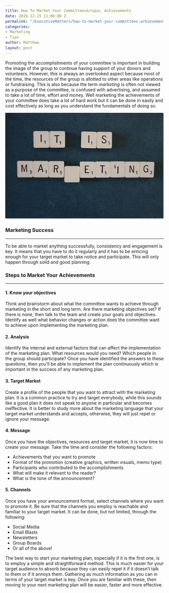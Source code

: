 ```yaml
---
title: How To Market Your Committees&rsquo; Achievements
date: 2016-12-15 11:06:00 Z
permalink: "/ExecutiveMatters/how-to-market-your-committees-achievements/"
categories:
- Marketing
- Tips
author: Matthew
layout: post
---
```


Promoting the accomplishments of your committee is important in building the image of the group to continue having support of your donors and volunteers. However, this is always an overlooked aspect because most of the time, the resources of the group is allotted to other areas like operations or fundraising. This is also because the term _marketing_ is often not viewed as a purpose of the committee, is confused with advertising, and assumed to take a lot of time, effort and money. Well marketing the achievements of your committee does take a lot of hard work but it can be done in easily and cost effectively as long as you understand the fundamentals of doing so. 

<img class="img-fluid" src="/content/posts/marketing-998561_960_720.jpg" />

### Marketing Success

**** 

To be able to market anything successfully, consistency and engagement is key. It means that you have to do it regularly and it has to be enticing enough for your target market to take notice and participate. This will only happen through solid and good planning. 

### Steps to Market Your Achievements 

**** 

#### 1. Know your objectives

Think and brainstorm about what the committee wants to achieve through marketing in the short and long term. Are there marketing objectives set? If there is none, then talk to the team and create your goals and objectives. Identify as well what behavior changes or action does the committee want to achieve upon implementing the marketing plan. 

#### 2. Analysis

Identify the internal and external factors that can affect the implementation of the marketing plan. What resources would you need? Which people in the group should participate? Once you have identified the answers to these questions, then you’ll be able to implement the plan continuously which is important in the success of any marketing plan. 

#### 3. Target Market

Create a profile of the people that you want to attract with the marketing plan. It is a common practice to try and target everybody, while this sounds like a good plan it does not speak to anyone in particular and becomes ineffective. It is better to study more about the marketing language that your target market understands and accepts, otherwise, they will just repel or ignore your message. 

#### 4. Message

Once you have the objectives, resources and target market, it is now time to create your message. Take the time and consider the following factors: 

* Achievements that you want to promote 
* Format of the promotion (creative graphics, written visuals, memo type) 
* Participants who contributed to the accomplishments 
* What will make it relevant to the reader? 
* What is the tone of the announcement?

#### 5. Channels

Once you have your announcement format, select channels where you want to promote it. Be sure that the channels you employ is reachable and familiar to your target market. It can be done, but not limited, through the following: 

* Social Media 
* Email Blasts 
* Newsletters 
* Group Boards 
* Or all of the above!

The best way to start your marketing plan, especially if it is the first one, is to employ a simple and straightforward method. This is much easier for your target audience to absorb because they can easily repel it if it doesn’t talk to them or if it annoys them. Gathering as much information as you can in terms of your target market is key. Once you are familiar with these, then moving to your next marketing plan will be easier, faster and more effective.
